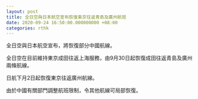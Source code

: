 ```yaml
---
layout: post
title: 全日空與日本航空宣布恢復東京往返青島及廣州航班
date: 2020-09-24 16:50:00.000000000 +08:00
categories: rthk
---
```


全日空與日本航空宣布，將恢復部分中國航線。

全日空在目前維持東京成田往返上海服務，由9月30日起恢復成田往返青島及廣州兩條航線。

日航下月2日起恢復東京往返廣州航線。

由於中國有關部門調整航班限制，令其他航線可局部恢復。
